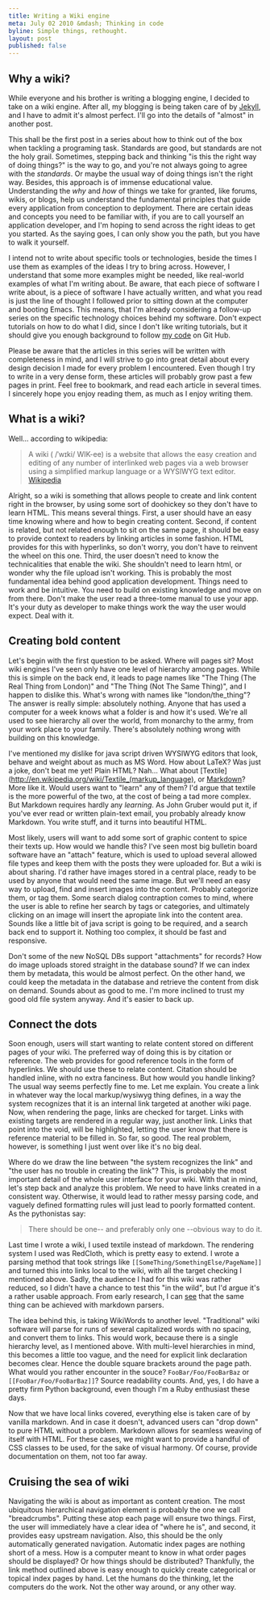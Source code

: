 ```yaml
---
title: Writing a Wiki engine
meta: July 02 2010 &mdash; Thinking in code
byline: Simple things, rethought.
layout: post
published: false
---
```


## Why a wiki?

While everyone and his brother is writing a blogging engine, I decided
to take on a wiki engine. After all, my blogging is being taken care
of by [Jekyll](/2010/07/01/why-jekyll/ "Why Jekyll?"), and I have to
admit it's almost perfect. I'll go into the details of "almost" in
another post.

This shall be the first post in a series about how to think out of the
box when tackling a programing task. Standards are good, but standards
are not the holy grail. Sometimes, stepping back and thinking "is this
the right way of doing things?" is the way to go, and you're not
always going to agree with the *standards*. Or maybe the usual way of
doing things isn't the right way. Besides, this approach is
of immense educational value. Understanding the *why* and *how* of
things we take for granted, like forums, wikis, or blogs, help us
understand the fundamental principles that guide every application
from conception to deployment. There are certain ideas and concepts
you need to be familiar with, if you are to call yourself an
application developer, and I'm hoping to send across the right ideas
to get you started. As the saying goes, I can only show you the path,
but you have to walk it yourself.

I intend not to write about specific tools or technologies, beside the
times I use them as examples of the ideas I try to bring
across. However, I understand that some more examples might be needed,
like real-world examples of what I'm writing about. Be aware, that
each piece of software I write about, is a piece of software I have
actually written, and what you read is just the line of thought I
followed prior to sitting down at the computer and booting Emacs. This
means, that I'm already considering a follow-up series on the specific
technology choices behind my software. Don't expect tutorials on how
to do what I did, since I don't like writing tutorials, but it should
give you enough background to follow
[my code](http://github.com/mkaito) on Git Hub.

Please be aware that the articles in this series will be written with
completeness in mind, and I will strive to go into great detail about
every design decision I made for every problem I encountered. Even
though I try to write in a very dense form, these articles will
probably grow past a few pages in print. Feel free to bookmark, and
read each article in several times. I sincerely hope you enjoy reading
them, as much as I enjoy writing them.

## What is a wiki?

Well... according to wikipedia:

> A wiki ( /ˈwɪki/ WIK-ee) is a website that allows the easy creation
> and editing of any number of interlinked web pages via a web browser
> using a simplified markup language or a WYSIWYG text editor. <span
> class="source"><a
> href="http://en.wikipedia.org/wiki/Wiki">Wikipedia</a></span>

Alright, so a wiki is something that allows people to create and link
content right in the browser, by using some sort of doohickey so they
don't have to learn HTML. This means several things. First, a user
should have an easy time knowing where and how to begin creating
content. Second, if content is related, but not related enough to sit
on the same page, it should be easy to provide context to readers by
linking articles in some fashion. HTML provides for this with
hyperlinks, so don't worry, you don't have to reinvent the wheel on
this one. Third, the user doesn't need to know the technicalities that
enable the wiki. She shouldn't need to learn html, or wonder why the
file upload isn't working. This is probably the most fundamental idea
behind good application development. Things need to work and be
intuitive. You need to build on existing knowledge and move on from
there. Don't make the user read a three-tome manual to use your
app. It's your duty as developer to make things work the way the user
would expect. Deal with it.

## Creating bold content

Let's begin with the first question to be asked. Where will pages sit?
Most wiki engines I've seen only have one level of hierarchy among
pages. While this is simple on the back end, it leads to page names
like "The Thing (The Real Thing from London)" and "The Thing (Not The
Same Thing)", and I happen to dislike this. What's wrong with names
like "london/the_thing"? The answer is really simple: absolutely
nothing. Anyone that has used a computer for a week knows what a
folder is and how it's used. We're all used to see hierarchy all over
the world, from monarchy to the army, from your work place to your
family. There's absolutely nothing wrong with building on this
knowledge.

I've mentioned my dislike for java script driven WYSIWYG editors that
look, behave and weight about as much as MS Word. How about LaTeX? Was
just a joke, don't beat me yet! Plain HTML? Nah... What about
[Textile](http://en.wikipedia.org/wiki/Textile_(markup_language), or
[Markdown](http://daringfireball.net/projects/markdown/ )? More like
it. Would users want to "learn" any of them? I'd argue that textile is
the more powerful of the two, at the cost of being a tad more
complex. But Markdown requires hardly any *learning*. As John Gruber
would put it, if you've ever read or written plain-text email, you
probably already know Markdown. You write stuff, and it turns into
beautiful HTML.

Most likely, users will want to add some sort of graphic content to
spice their texts up. How would we handle this? I've seen most big
bulletin board software have an "attach" feature, which is used to
upload several allowed file types and keep them with the posts they
were uploaded for. But a wiki is about sharing. I'd rather have images
stored in a central place, ready to be used by anyone that would need
the same image. But we'll need an easy way to upload, find and insert
images into the content. Probably categorize them, or tag them. Some
search dialog contraption comes to mind, where the user is able to
refine her search by tags or categories, and ultimately clicking on an
image will insert the apropiate link into the content area. Sounds
like a little bit of java script is going to be required, and a search
back end to support it. Nothing too complex, it should be fast and
responsive.

Don't some of the new NoSQL DBs support "attachments" for records?
How do image uploads stored straight in the database sound? If we can
index them by metadata, this would be almost perfect. On the other
hand, we could keep the metadata in the database and retrieve the
content from disk on demand. Sounds about as good to me. I'm more
inclined to trust my good old file system anyway. And it's easier to
back up.

## Connect the dots

Soon enough, users will start wanting to relate content stored on
different pages of your wiki. The preferred way of doing this is by
citation or reference. The web provides for good reference tools in
the form of hyperlinks. We should use these to relate
content. Citation should be handled inline, with no extra
fanciness. But how would you handle linking? The usual way seems
perfectly fine to me. Let me explain. You create a link in whatever
way the local markup/wysiwyg thing defines, in a way the system
recognizes that it is an internal link targeted at another wiki
page. Now, when rendering the page, links are checked for
target. Links with existing targets are rendered in a regular way,
just another link. Links that point into the void, will be
highlighted, letting the user know that there is reference material to
be filled in. So far, so good. The real problem, however, is something
I just went over like it's no big deal.

Where do we draw the line between "the system recognizes the link" and
"the user has no trouble in creating the link"? This, is probably the
most important detail of the whole user interface for your wiki. With
that in mind, let's step back and analyze this problem. We need to
have links created in a consistent way. Otherwise, it would lead to
rather messy parsing code, and vaguely defined formatting rules will
just lead to poorly formatted content. As the pythonistas say:

> There should be one-- and preferably only one --obvious way to do
> it.

Last time I wrote a wiki, I used textile instead of markdown. The
rendering system I used was RedCloth, which is pretty easy to
extend. I wrote a parsing method that took strings like
<code>[[SomeThing/SomethingElse/PageName]]</code> and turned this into
links local to the wiki, with all the target checking I mentioned
above. Sadly, the audience I had for this wiki was rather reduced, so
I didn't have a chance to test this "in the wild", but I'd argue it's
a rather usable approach. From early research, I can
[see](http://maruku.rubyforge.org/extending/extensions.html "Extending
Maruku") that the same thing can be achieved with markdown parsers.

The idea behind this, is taking WikiWords to another
level. "Traditional" wiki software will parse for runs of several
capitalized words with no spacing, and convert them to links. This
would work, because there is a single hierarchy level, as I mentioned
above. With multi-level hierarchies in mind, this becomes a little too
vague, and the need for explicit link declaration becomes clear. Hence
the double square brackets around the page path. What would you rather
encounter in the souce? <code>FooBar/Foo/FooBarBaz</code> or
<code>[[FooBar/Foo/FooBarBaz]]</code>? Source readability counts. And,
yes, I do have a pretty firm Python background, even though I'm a Ruby
enthusiast these days.

Now that we have local links covered, everything else is taken care of
by vanilla markdown. And in case it doesn't, advanced users can "drop
down" to pure HTML without a problem. Markdown allows for seamless
weaving of itself with HTML. For these cases, we might want to provide
a handful of CSS classes to be used, for the sake of visual
harmony. Of course, provide documentation on them, not too far away.

## Cruising the sea of wiki

Navigating the wiki is about as important as content
creation. The most ubiquitous hierarchical navigation element is
probably the one we call "breadcrumbs". Putting these atop each page
will ensure two things. First, the user will immediately have a clear
idea of "where he is", and second, it provides easy upstream
navigation. Also, this should be the only automatically generated
navigation. Automatic index pages are nothing short of a mess. How is
a computer meant to know in what order pages should be displayed? Or
how things should be distributed? Thankfully, the link method outlined
above is easy enough to quickly create categorical or topical index
pages by hand. Let the humans do the thinking, let the computers do
the work. Not the other way around, or any other way.
